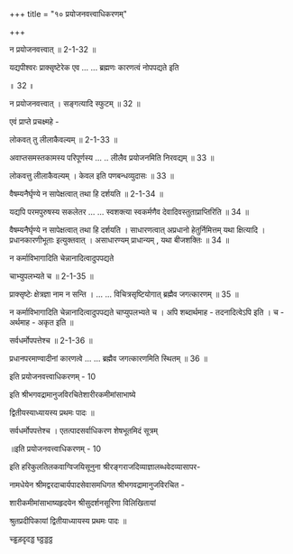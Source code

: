 +++
title = "१० प्रयोजनवत्त्वाधिकरणम्"

+++

न प्रयोजनवत्त्वात् ॥ 2-1-32 ॥

यद्यपीश्वरः प्राक्सृष्टेरेक एव ... ... ब्रह्मणः कारणत्वं नोपपद्यते इति

॥ 32 ॥

न प्रयोजनवत्त्वात् । सङ्गत्यादि स्फुटम् ॥ 32 ॥

एवं प्राप्ते प्रचक्ष्महे -

लोकवत् तु लीलाकैवल्यम् ॥ 2-1-33 ॥

अवाप्तसमस्तकामस्य परिपूर्णस्य ... .. लीलैव प्रयोजनमिति निरवद्यम् ॥ 33 ॥

लोकवत्तु लीलाकैवल्यम् । केवल इति पणबन्धव्युदासः ॥ 33 ॥

वैषम्यनैर्घृण्ये न सापेक्षत्वात् तथा हि दर्शयति ॥ 2-1-34 ॥

यद्यपि परमपुरुषस्य सकलेतर ... ... स्वशक्त्या स्वकर्मणैव देवादिवस्तुताप्राप्तिरिति ॥ 34 ॥

वैषम्यनैर्घृण्ये न सापेक्षत्वात् तथा हि दर्शयति । साधारणत्वात् अप्रधानो हेतुर्निमित्तम् यथा क्षित्यादि । प्रधानकारणीभूताः इत्युक्तवात् । असाधारण्यम् प्राधान्यम् , यथा बीजशक्तिः ॥ 34 ॥

न कर्माविभागादिति चेन्नानादित्वादुपपद्यते

चाभ्युपलभ्यते च ॥ 2-1-35 ॥

प्राक्सृष्टेः क्षेत्रज्ञा नाम न सन्ति । ... ... विचित्रसृष्टियोगात् ब्रह्मैव जगत्कारणम् ॥ 35 ॥

न कर्माविभागादिति चेन्नानादित्वादुपपद्यते चाप्युपलभ्यते च । अपि शब्दार्थमाह - तदनादित्वेऽपि इति । च - अर्थमाह - अकृत इति ॥

सर्वधर्मोपपत्तेश्च ॥ 2-1-36 ॥

प्रधानपरमाण्वादीनां कारणत्वे ... ... ब्रह्मैव जगत्कारणमिति स्थितम् ॥ 36 ॥

इति प्रयोजनवत्त्वाधिकरणम् - 10

इति श्रीभगवद्रामानुजविरचितेशारीरकमीमांसाभाष्ये

द्वितीयस्याध्यायस्य प्रथमः पादः ॥

सर्वधर्मोपपत्तेश्च । एतत्पादसर्वाधिकरण शेषभूतमिदं सूत्रम्

॥इति प्रयोजनवत्त्वाधिकरणम् - 10

इति हरिकुलतिलकवाग्विजयिसूनुना श्रीरङ्गराजदिव्याज्ञालब्धवेदव्यासापर-

नामधेयेन श्रीमद्वरदाचार्यपादसेवासमधिगत श्रीभगवद्रामानुजविरचित -

शारीकमीमांसाभाष्यहृदयेन श्रीसुदर्शनसूरिणा विलिखितायां

श्रुतप्रदीपिकायां द्वितीयाध्यायस्य प्रथमः पादः ॥

च्ड्ढड़दृदड्ड घ्ठ्ठड्डठ्ठ